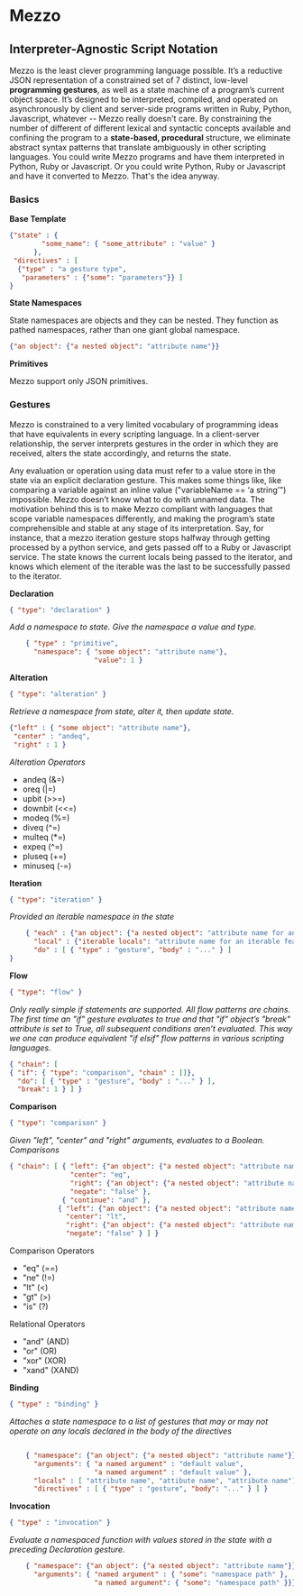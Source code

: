 # Mezzo

## Interpreter-Agnostic Script Notation

Mezzo is the least clever programming language possible. It’s a reductive JSON representation of a constrained set of 7 distinct, low-level **programming gestures**, as well as a state machine of a program’s current object space. It’s designed to be interpreted, compiled, and operated on asynchronously by client and server-side programs written in Ruby, Python, Javascript, whatever -- Mezzo really doesn't care. By constraining the number of different of different lexical and syntactic concepts available and confining the program to a **state-based, procedural** structure, we eliminate abstract syntax patterns that translate ambiguously in other scripting languages. You could write Mezzo programs and have them interpreted in Python, Ruby or Javascript. Or you could write Python, Ruby or Javascript and have it converted to Mezzo. That's the idea anyway.

### Basics

**Base Template** 
```json
{"state" : {
		"some_name": { "some_attribute" : "value" }
	  },
 "directives" : [ 
  {"type" : "a gesture type",
   "parameters" : {"some": "parameters"}} ]
}
```

**State Namespaces** 

State namespaces are objects and they can be nested. They function
as pathed namespaces, rather than one giant global namespace.


```json
{"an object": {"a nested object": "attribute name"}}
```

**Primitives**

Mezzo support only JSON primitives.

### Gestures

Mezzo is constrained to a very limited vocabulary of programming ideas that have equivalents in every scripting language. In a client-server relationship, the server interprets gestures in the order in which they are received, alters the state accordingly, and returns the state.

Any evaluation or operation using data must refer to a value store in the state via an explicit declaration gesture. This makes some things like, like comparing a variable against an inline value ("variableName == ‘a string’") impossible. Mezzo doesn’t know what to do with unnamed data. The motivation behind this is to make Mezzo compliant with languages that scope variable namespaces differently, and making the program’s state comprehensible and stable at any stage of its interpretation. Say, for instance, that a mezzo iteration gesture stops halfway through getting processed by a python service, and gets passed off to a Ruby or Javascript service. The state knows the current locals being passed to the iterator, and knows which element of the iterable was the last to be successfully passed to the iterator. 


**Declaration**

```json
{ "type": "declaration" }
```

*Add a namespace to state. Give the namespace a value and type.*
```json
	{ "type" : "primitive",
      "namespace": { "some object": "attribute name"},
                     "value": 1 }
```

**Alteration**
```json
{ "type": "alteration" }
```

*Retrieve a namespace from state, alter it, then update state.*

```json
{"left" : { "some object": "attribute name"},
 "center" : "andeq", 
 "right" : 1 }
```

*Alteration Operators*

- andeq (&=)
- oreq (|=)
- upbit	(>>=)
- downbit	(<<=)
- modeq	(%=) 
- diveq	(^=)
- multeq (*=)
- expeq	(^=)
- pluseq (+=)
- minuseq (-=)

**Iteration**
```json
{ "type": "iteration" }
```

*Provided an iterable namespace in the state*

```json
	{ "each" : {"an object": {"a nested object": "attribute name for an iterable feature"}},
	  "local" : {"iterable locals": "attribute name for an iterable feature"},
      "do" : [ { "type" : "gesture", "body" : "..." } ]
}
```

**Flow**
```json
{ "type": "flow" }
```

*Only really simple if statements are supported. All flow patterns are chains. The first time an "if" gesture evaluates to true and that "if" object’s "break" attribute is set to True, all subsequent conditions aren’t evaluated. This way we one can produce equivalent "if elsif" flow patterns in various scripting languages.*

```json
{ "chain": [
{ "if": { "type": "comparison", "chain" : []},
  "do": [ { "type" : "gesture", "body" : "..." } ],
  "break": 1 } ] }
```

**Comparison**

```json
{ "type": "comparison" }
```

*Given "left", "center" and "right" arguments, evaluates to a Boolean. Comparisons*

```json
{ "chain": [ { "left": {"an object": {"a nested object": "attribute name"}}, 
               "center": "eq",
               "right": {"an object": {"a nested object": "attribute name"}}, 
               "negate": "false" },
             { "continue": "and" },
            { "left": {"an object": {"a nested object": "attribute name"}}, 
              "center": "lt",
              "right": {"an object": {"a nested object": "attribute name"}}, 
              "negate": "false" } ] }
```

Comparison Operators

  * "eq" (==)
  * "ne" (!=)
  * "lt" (<)
  * "gt" (>)
  * "is" (?)

Relational Operators

 * "and" (AND)	
 * "or" (OR)
 * "xor" (XOR)
 * "xand" (XAND)

**Binding**
```json
{ "type" : "binding" }
```
*Attaches a state namespace to a list of gestures that may or may not operate on any locals declared in the body of the directives*

```json

	{ "namespace": {"an object": {"a nested object": "attribute name"}},
      "arguments": { "a named argument" : "default value", 
      		         "a named argument" : "default value" },
      "locals" : [ "attribute name", "attibute name", "attribute name"],
      "directives" : [ { "type" : "gesture", "body": "..." } ] }
```

**Invocation**
```json
{ "type" : "invocation" }
```
*Evaluate a namespaced function with values stored in the state with a preceding Declaration gesture.*

```json
	{ "namespace": {"an object": {"a nested object": "attribute name"}},
      "arguments": { "named argument" : { "some": "namespace path" },
                     "a named argument": { "some": "namespace path" }}}
```

